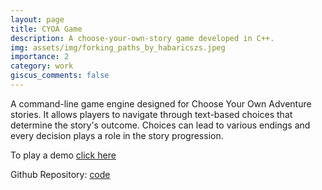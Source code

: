 ```yaml
---
layout: page
title: CYOA Game
description: A choose-your-own-story game developed in C++.
img: assets/img/forking_paths_by_habaricszs.jpeg
importance: 2
category: work
giscus_comments: false
---
```


A command-line game engine designed for Choose Your Own Adventure stories. It allows players to navigate through text-based choices that determine the story's outcome. Choices can lead to various endings and every decision plays a role in the story progression.


To play a demo [click here](https://replit.com/@isultan1/pathwaysofplot?v=1)

Github Repository: [code]()